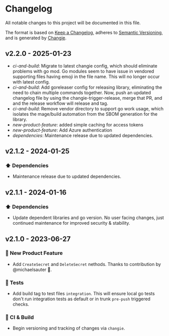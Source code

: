 # Changelog

All notable changes to this project will be documented in this file.

The format is based on [Keep a Changelog](https://keepachangelog.com/en/1.0.0/),
adheres to [Semantic Versioning](https://semver.org/spec/v2.0.0.html),
and is generated by [Changie](https://github.com/miniscruff/changie).

## v2.2.0 - 2025-01-23

- _ci-and-build_: Migrate to latest changie config, which should eliminate problems with go mod.
  Go modules seem to have issue in vendored supporting files having emoji in the file name.
  This will no longer occur with latest config.
- _ci-and-build_: Add goreleaser config for releasing library, eliminating the need to chain multiple commands together.
  Now, push an updated changelog file by using the changie-trigger-release, merge that PR, and and the release workflow will release and tag.
- _ci-and-build_: Remove vendor directory to support go work usage, which isolates the mage/build automation from the SBOM generation for the library.
- _new-product-feature_: added simple caching for access tokens
- _new-product-feature_: Add Azure authentication
- _dependencies_: Maintenance release due to updated dependencies.

## v2.1.2 - 2024-01-25

### ⬆️ Dependencies

- Maintenance release due to updated dependencies.

## v2.1.1 - 2024-01-16

### ⬆️ Dependencies

- Update dependent libraries and go version. No user facing changes, just continued maintenance for improved security & stability.

## v2.1.0 - 2023-06-27

### 🎉 New Product Feature

- Add `CreateSecret` and `DeleteSecret` nethods. Thanks to contribution by @michaelsauter 🎉.

### 🧪 Tests

- Add build tag to test files `integration`. This will ensure local go tests don't run integration tests as default or in trunk `pre-push` triggered checks.

### 🤖 CI & Build

- Begin versioning and tracking of changes via `changie`.
